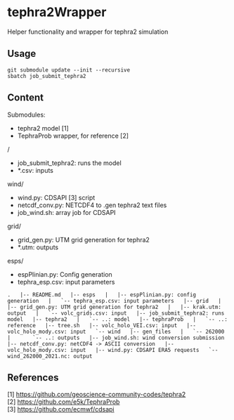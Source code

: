 # tephra2Wrapper
Helper functionality and wrapper for tephra2 simulation

## Usage
```
git submodule update --init --recursive
sbatch job_submit_tephra2
```

## Content

Submodules:
- tephra2 model [1]
- TephraProb wrapper, for reference [2]

/
- job_submit_tephra2: runs the model
- *.csv: inputs

wind/
- wind.py: CDSAPI [3] script
- netcdf_conv.py: NETCDF4 to .gen tephra2 text files
- job_wind.sh: array job for CDSAPI

grid/
- grid_gen.py: UTM grid generation for tephra2
- *.utm: outputs

esps/
- espPlinian.py: Config generation
- tephra_esp.csv: input parameters

``
.  
|-- README.md  
|-- esps  
|   |-- espPlinian.py: config generation  
|   `-- tephra_esp.csv: input parameters  
|-- grid  
|   |-- grid_gen.py: UTM grid generation for tephra2  
|   |-- krak.utm: output  
|   `-- volc_grids.csv: input  
|-- job_submit_tephra2: runs model  
|-- tephra2  
|   `-- ..: model  
|-- tephraProb  
|   `-- ..: reference  
|-- tree.sh  
|-- volc_holo_VEI.csv: input  
|-- volc_holo_mody.csv: input  
`-- wind  
    |-- gen_files  
    |   `-- 262000  
    |       `-- ..: outputs  
    |-- job_wind.sh: wind conversion submission  
    |-- netcdf_conv.py: netCDF4 -> ASCII conversion  
    |-- volc_holo_mody.csv: input  
    |-- wind.py: CDSAPI ERA5 requests  
    `-- wind_262000_2021.nc: output  
``

## References

[1] https://github.com/geoscience-community-codes/tephra2  
[2] https://github.com/e5k/TephraProb  
[3] https://github.com/ecmwf/cdsapi  
